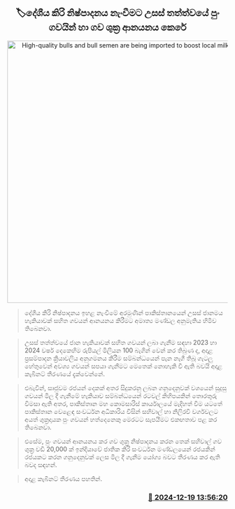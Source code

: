 <p align='center'><b><h2 align='center' title='High-quality bulls and bull semen are being imported to boost local milk production'>🏷දේශීය කිරි නිෂ්පාදනය නැංවීමට උසස් තත්ත්වයේ පුං ගවයින් හා ගව ශුක්‍ර ආනයනය කෙ​රේ</h2></b></p>
<p align='center'><img src='https://helakuru.sgp1.cdn.digitaloceanspaces.com/esana/images/lib/cow[1].jpg' width='600' alt='High-quality bulls and bull semen are being imported to boost local milk production'></p>

> දේශීය කිරි නිෂ්පාදනය ඉහළ නැංවීමේ අරමුණින් පාකිස්තානයෙන් උසස් ජානමය හැකියාවක් සහිත ගවයන් ආනයනය කිරීමට අමාත්‍ය මණ්ඩල අනුමැතිය හිමිව තිබෙනවා.

> උසස් තත්ත්වයේ ජාන හැකියාවක් සහිත ගවයන් ලබා ගැනීම සඳහා 2023 හා 2024 වර්ෂ දෙකෙහිම රුපියල් මිලියන 100 බැගින් වෙන් කර තිබුණ ද, අදාළ ප්‍රසම්පාදන ක්‍රියාවලිය අනුගමනය කිරීම සම්බන්ධයෙන් පැන නැගී තිබූ ගැටලු හේතුවෙන් අවශ්‍ය ගවයන් සපයා ගැනීමට මෙතෙක් නොහැකි වී ඇති බවයි අදාළ කැබිනට් තීරණයේ දැක්වෙන්නේ.

> එබැවින්, සෘජුවම රජයන් දෙකක් අතර සිදුකරනු ලබන ගනුදෙනුවක් වශයෙන් සුදුසු ගවයන් මිල දී ගැනීමේ හැකියාව සම්බන්ධයෙන් රටවල් කිහිපයකින් තොරතුරු විමසා ඇති අතර, පාකිස්තාන මහ කොමසාරිස් කාර්යාලයේ මැදිහත් වීම යටතේ පාකිස්තාන වෙළෙඳ සංවර්ධන අධිකාරිය විසින් සහිවාල් හා නිලිරවි වර්ගවලට අයත් ශුක්‍රදායක පුං ගවයන් හත්දෙනෙකු මෙරටට සැපයීමට එකඟතාව පළ කර තිබෙනවා.

> එසේම, පුං ගවයන් ආනයනය කර ගව ශුක්‍ර නිෂ්පාදනය කරන තෙක් සහිවාල් ගව ශුක්‍ර වඩි 20,000 ක් ඉන්දියාවේ ජාතික කිරි සංවර්ධන මණ්ඩලයෙන් රජයකින් රජයකට කර​න ගනුදෙනුවක් ලෙස මිල දී ගැනීම යෝග්‍ය බවට තීරණය කර ඇති බවද සඳහන්.

> අදාළ කැබිනට් තීරණය පහතින්. 



<h3 align='right'><a href='https://www.helakuru.lk/esana/p/106012/'>📅 2024-12-19 13:56:20</a></h3>
